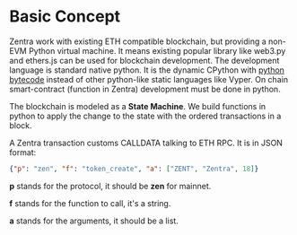 # Basic Concept

Zentra work with existing ETH compatible blockchain, but providing a non-EVM Python virtual machine. It means existing popular library like web3.py and ethers.js can be used for blockchain development. The development language is standard native python. It is the dynamic CPython with [python bytecode](https://docs.python.org/3.10/library/dis.html) instead of other python-like static languages like Vyper. On chain smart-contract (function in Zentra) development must be done in python.

The blockchain is modeled as a **State Machine**. We build functions in python to apply the change to the state with the ordered transactions in a block.

A Zentra transaction customs CALLDATA talking to ETH RPC. It is in JSON format:

```json
{"p": "zen", "f": "token_create", "a": ["ZENT", "Zentra", 18]}
```

**p** stands for the protocol, it should be **zen** for mainnet.&#x20;

**f** stands for the function to call, it's a string.

**a** stands for the arguments, it should be a list.



